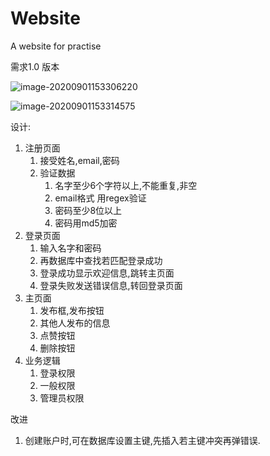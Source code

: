 # Website
A website for practise





需求1.0 版本



![image-20200901153306220](C:\Users\walter\AppData\Roaming\Typora\typora-user-images\image-20200901153306220.png)

![image-20200901153314575](C:\Users\walter\AppData\Roaming\Typora\typora-user-images\image-20200901153314575.png)





设计:

1. 注册页面
   1. 接受姓名,email,密码
   2. 验证数据 
      1. 名字至少6个字符以上,不能重复,非空
      2. email格式 用regex验证
      3. 密码至少8位以上
      4. 密码用md5加密
2. 登录页面
   1. 输入名字和密码
   2. 再数据库中查找若匹配登录成功
   3. 登录成功显示欢迎信息,跳转主页面
   4. 登录失败发送错误信息,转回登录页面
3. 主页面
   1. 发布框,发布按钮
   2. 其他人发布的信息
   3. 点赞按钮
   4. 删除按钮
4. 业务逻辑
   1. 登录权限
   2. 一般权限
   3. 管理员权限









改进

1. 创建账户时,可在数据库设置主键,先插入若主键冲突再弹错误.